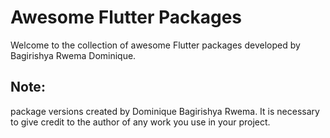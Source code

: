 # Awesome Flutter Packages

Welcome to the collection of awesome Flutter packages developed by Bagirishya Rwema Dominique.

## Note:
package versions created by Dominique Bagirishya Rwema. It is necessary to give credit to the author of any work you use in your project.

